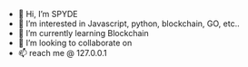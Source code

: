 - 👋 Hi, I’m SPYDE
- 👀 I’m interested in Javascript, python, blockchain, GO, etc..
- 🌱 I’m currently learning Blockchain
- 💞️ I’m looking to collaborate on 
- 📫 reach me @ 127.0.0.1

<!---
imspyde/imspyde is a ✨ special ✨ repository because its `README.md` (this file) appears on your GitHub profile.
You can click the Preview link to take a look at your changes.
--->
